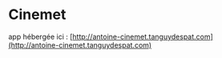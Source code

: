# Cinemet

app hébergée ici : [http://antoine-cinemet.tanguydespat.com](http://antoine-cinemet.tanguydespat.com)